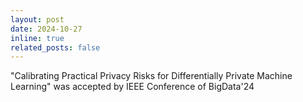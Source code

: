 ```yaml
---
layout: post
date: 2024-10-27
inline: true
related_posts: false
---
```


"Calibrating Practical Privacy Risks for Differentially Private Machine Learning" was accepted by IEEE Conference of BigData'24


